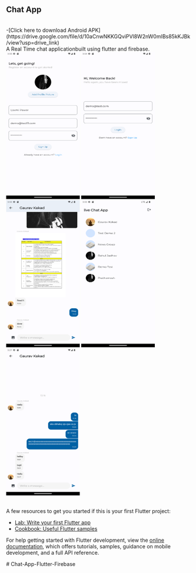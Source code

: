 ## Chat App
<br>
-[Click here to download Android APK](https://drive.google.com/file/d/10aCnwNKKGQviPVl8W2nW0mIBs85kKJBk/view?usp=drive_link)

<br>
A Real Time chat applicationbuilt using flutter and firebase.
<br>


<div class="photo-gallery">
<img src="https://github.com/gauravkakad1/Chat-App-Flutter-Firebase/blob/271eeb47b88e8598e54a8038939adad260605609/images/Screenshot_1711967140.png" style="width:200px; height:400px;">
 <img src="https://github.com/gauravkakad1/Chat-App-Flutter-Firebase/blob/271eeb47b88e8598e54a8038939adad260605609/images/Screenshot_1711967064.png" style="width:200px; height:400px;">
<img src="https://github.com/gauravkakad1/Chat-App-Flutter-Firebase/blob/271eeb47b88e8598e54a8038939adad260605609/images/Screenshot_1711967019.png" style="width:200px; height:400px;">
<img src="https://github.com/gauravkakad1/Chat-App-Flutter-Firebase/blob/271eeb47b88e8598e54a8038939adad260605609/images/Screenshot_1711967000.png" style="width:200px; height:400px;">
<img src="https://github.com/gauravkakad1/Chat-App-Flutter-Firebase/blob/271eeb47b88e8598e54a8038939adad260605609/images/Screenshot_1711965454.png" style="width:200px; height:400px;">
</div>
<br>


A few resources to get you started if this is your first Flutter project:

- [Lab: Write your first Flutter app](https://docs.flutter.dev/get-started/codelab)
- [Cookbook: Useful Flutter samples](https://docs.flutter.dev/cookbook)

For help getting started with Flutter development, view the
[online documentation](https://docs.flutter.dev/), which offers tutorials,
samples, guidance on mobile development, and a full API reference.

#   C h a t - A p p - F l u t t e r - F i r e b a s e 
 
 
